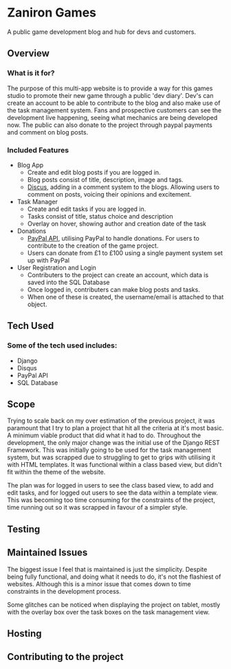 # Zaniron Games

A public game development blog and hub for devs and customers.

## Overview

### What is it for?

The purpose of this multi-app website is to provide a way for this games studio to promote their new game through a
public 'dev diary'. Dev's can create an account to be able to contribute to the blog and also make use of the task 
management system. Fans and prospective customers can see the development live happening, seeing what mechanics are
being developed now. The public can also donate to the project through paypal payments and comment on blog posts.

### Included Features

- Blog App
    - Create and edit blog posts if you are logged in.
    - Blog posts consist of title, description, image and tags.
    - [Discus](https://disqus.com/), adding in a comment system to the blogs. Allowing users to comment on
    posts, voicing their opinions and excitement.
- Task Manager
    - Create and edit tasks if you are logged in.
    - Tasks consist of title, status choice and description
    - Overlay on hover, showing author and creation date of the task
- Donations
    - [PayPal API](https://developer.paypal.com/), utilising PayPal to handle donations. For users to contribute to
    the creation of the game project.
    - Users can donate from £1 to £100 using a single payment system set up with PayPal
- User Registration and Login
    - Contributers to the project can create an account, which data is saved into the SQL Database
    - Once logged in, contributers can make blog posts and tasks.
    - When one of these is created, the username/email is attached to that object.

## Tech Used

### Some of the tech used includes:

- Django
- Disqus
- PayPal API
- SQL Database

## Scope

Trying to scale back on my over estimation of the previous project, it was paramount that I try to plan a project
that hit all the criteria at it's most basic. A minimum viable product that did what it had to do. Throughout the 
development, the only major change was the initial use of the Django REST Framework. This was initially going to 
be used for the task management system, but was scrapped due to struggling to get to grips with utilising it with 
HTML templates. It was functional within a class based view, but didn't fit within the theme of the website.

The plan was for logged in users to see the class based view, to add and edit tasks, and for logged out users to 
see the data within a template view. This was becoming too time consuming for the constraints of the project, time
running out so it was scrapped in favour of a simpler style.

## Testing

## Maintained Issues

The biggest issue I feel that is maintained is just the simplicity. Despite being fully functional, and doing what it
needs to do, it's not the flashiest of websites. Although this is a minor issue that comes down to time constraints in
the development process.

Some glitches can be noticed when displaying the project on tablet, mostly with the overlay box over the task boxes
on the task management view.

## Hosting

## Contributing to the project

